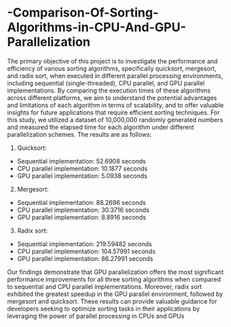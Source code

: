 # -Comparison-Of-Sorting-Algorithms-in-CPU-And-GPU-Parallelization

The primary objective of this project is to investigate the performance and efficiency of 
various sorting algorithms, specifically quicksort, mergesort, and radix sort, when executed in 
different parallel processing environments, including sequential (single-threaded), CPU 
parallel, and GPU parallel implementations. By comparing the execution times of these 
algorithms across different platforms, we aim to understand the potential advantages and 
limitations of each algorithm in terms of scalability, and to offer valuable insights for future 
applications that require efficient sorting techniques.
For this study, we utilized a dataset of 10,000,000 randomly generated numbers and measured 
the elapsed time for each algorithm under different parallelization schemes. The results are as 
follows:
1. Quicksort:
- Sequential implementation: 52.6908 seconds
- CPU parallel implementation: 10.1877 seconds
- GPU parallel implementation: 5.0938 seconds
2. Mergesort:
- Sequential implementation: 88.2696 seconds
- CPU parallel implementation: 30.3716 seconds
- GPU parallel implementation: 8.8916 seconds
3. Radix sort:
- Sequential implementation: 219.59482 seconds
- CPU parallel implementation: 104.57991 seconds
- GPU parallel implementation: 86.27991 seconds

Our findings demonstrate that GPU parallelization offers the most significant performance 
improvements for all three sorting algorithms when compared to sequential and CPU parallel 
implementations. Moreover, radix sort exhibited the greatest speedup in the GPU parallel 
environment, followed by mergesort and quicksort. These results can provide valuable 
guidance for developers seeking to optimize sorting tasks in their applications by leveraging 
the power of parallel processing in CPUs and GPUs

